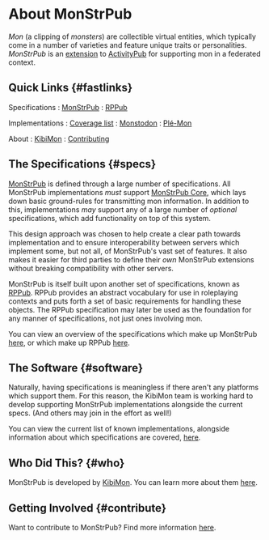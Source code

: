 #  About MonStrPub

<dfn>Mon</dfn> (a clipping of <i>monsters</i>) are collectible virtual entities, which typically come in a number of varieties and feature unique traits or personalities.
<dfn>MonStrPub</dfn> is an [extension](https://www.w3.org/TR/activitystreams-core/#extensibility "ActivityStreams 2.0 § 5. Extensibility") to [ActivityPub] for supporting mon in a federated context.

##  Quick Links {#fastlinks}

Specifications
: [MonStrPub]
: [RPPub]

Implementations
: [Coverage list](./coverage/)
: [Monstodon]
: [Plé-Mon]

About
: [KibiMon](./kibimon/)
: [Contributing](./contributing/)

##  The Specifications  {#specs}

[MonStrPub] is defined through a large number of specifications.
All MonStrPub implementations *must* support [MonStrPub Core], which lays down basic ground-rules for transmitting mon information.
In addition to this, implementations *may* support any of a large number of *optional* specifications, which add functionality on top of this system.

This design approach was chosen to help create a clear path towards implementation and to ensure interoperability between servers which implement some, but not all, of MonStrPub's vast set of features.
It also makes it easier for third parties to define their *own* MonStrPub extensions without breaking compatibility with other servers.

MonStrPub is itself built upon another set of specifications, known as [RPPub].
RPPub provides an abstract vocabulary for use in roleplaying contexts and puts forth a set of basic requirements for handling these objects.
The RPPub specification may later be used as the foundation for any manner of specifications, not just ones involving mon.

You can view an overview of the specifications which make up MonStrPub [here][MonStrPub], or which make up RPPub [here][RPPub].

##  The Software  {#software}

Naturally, having specifications is meaningless if there aren't any platforms which support them.
For this reason, the KibiMon team is working hard to develop supporting MonStrPub implementations alongside the current specs.
(And others may join in the effort as well!)

You can view the current list of known implementations, alongside information about which specifications are covered, [here](./coverage/).

##  Who Did This?  {#who}

MonStrPub is developed by [KibiMon].
You can learn more about them [here](./kibimon/).

##  Getting Involved  {#contribute}

Want to contribute to MonStrPub?
Find more information [here](./contributing/).


[ActivityPub]:    <https://www.w3.org/TR/activitypub/>              "ActivityPub"
[KibiMon]:        <https://github.com/kibimon/>                     "KibiMon &#124; GitHub"
[MonStrPub]:      <https://www.monstr.pub/spec/monstrpub-overview/> "MonStrPub"
[MonStrPub Core]: <https://www.monstr.pub/spec/monstrpub-core/>     "MonStrPub Core"
[Monstodon]:      <https://www.monstr.pub/monsto/>                  "Monstodon"
[Plé-Mon]:        <https://www.monstr.pub/ple/>                     "Plé-Mon"
[RPPub]:          <https://www.monstr.pub/spec/rppub-overview/>     "RPPub"
